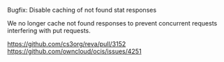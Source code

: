 Bugfix: Disable caching of not found stat responses

We no longer cache not found responses to prevent concurrent requests interfering with put requests.

https://github.com/cs3org/reva/pull/3152
https://github.com/owncloud/ocis/issues/4251
